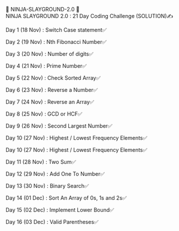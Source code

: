 🎯 NINJA-SLAYGROUND-2.0 🎯
<br>
NINJA SLAYGROUND 2.0 : 21 Day Coding Challenge (SOLUTION)✍️

Day 1 (18 Nov) : Switch Case statement✅

Day 2 (19 Nov) : Nth Fibonacci Number✅

Day 3 (20 Nov) : Number of digits✅

Day 4 (21 Nov) : Prime Number✅

Day 5 (22 Nov) : Check Sorted Array✅

Day 6 (23 Nov) : Reverse a Number✅

Day 7 (24 Nov) : Reverse an Array✅

Day 8 (25 Nov) : GCD or HCF✅

Day 9 (26 Nov) : Second Largest Number✅

Day 10 (27 Nov) : Highest / Lowest Frequency Elements✅

Day 10 (27 Nov) : Highest / Lowest Frequency Elements✅

Day 11 (28 Nov) : Two Sum✅

Day 12 (29 Nov) : Add One To Number✅

Day 13 (30 Nov) : Binary Search✅

Day 14 (01 Dec) : Sort An Array of 0s, 1s and 2s✅

Day 15 (02 Dec) : Implement Lower Bound✅

Day 16 (03 Dec) : Valid Parentheses✅
